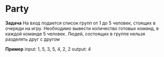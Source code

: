 # Party

**Задача**
На вход подается список групп от 1 до 5 человек, стоящих в очереди на игру.
Необходимо вывести количество готовых команд, в каждой команде 5 человек.
Людей, состоящих в группе нельзя разделять друг с другом

**Пример**
input: 1, 5, 3, 5, 4, 2, 2
output: 4
